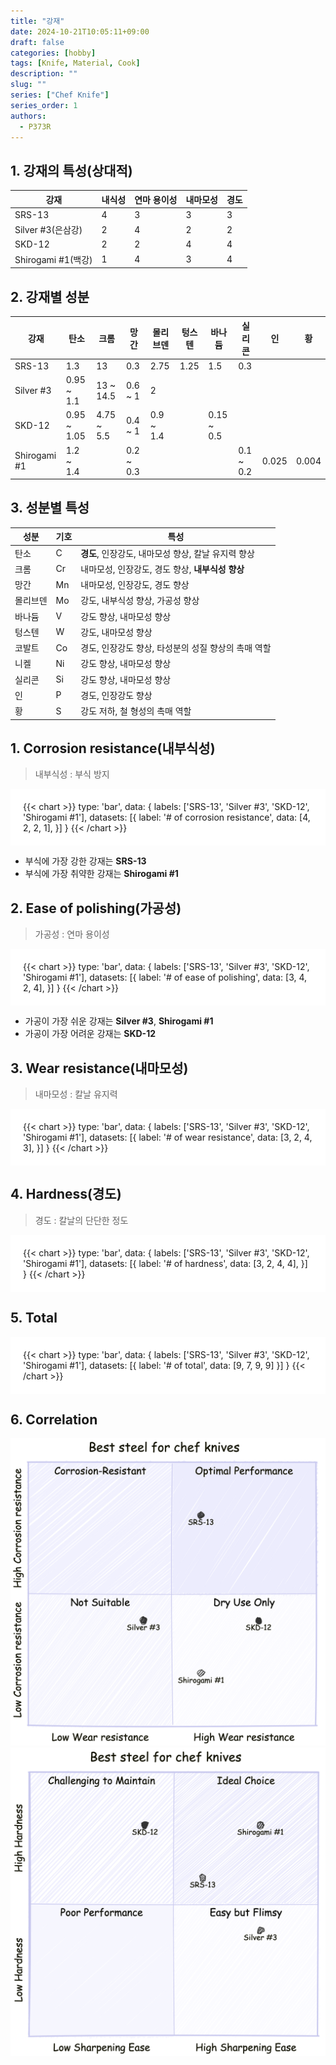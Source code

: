 ```yaml
---
title: "강재"
date: 2024-10-21T10:05:11+09:00
draft: false
categories: [hobby]
tags: [Knife, Material, Cook]
description: ""
slug: ""
series: ["Chef Knife"]
series_order: 1
authors:
  - P373R
---
```



## 1. 강재의 특성(상대적)
|         강재         |  내식성  |   연마 용이성   |  내마모성  |  경도 |
|---------------------|--------|--------------|----------|------|
| SRS-13              | 4      | 3            | 3        | 3    |
| Silver #3(은삼강)     | 2      | 4            | 2        | 2    |
| SKD-12              | 2      | 2            | 4        | 4    |
| Shirogami #1(백강)   | 1      | 4            | 3        | 4    |

## 2. 강재별 성분
|       강재      | 탄소         | 크롬         | 망간       | 몰리브덴      | 텅스텐 | 바나듐       | 실리콘         | 인    | 황     |
|----------------|-------------|-------------|-----------|------------|-------|------------|--------------|-------|-------|
| SRS-13         | 1.3         | 13          | 0.3       | 2.75       | 1.25  | 1.5        | 0.3          |       |       |
| Silver #3      | 0.95 ~ 1.1  | 13 ~ 14.5   | 0.6 ~ 1   | 2          |       |            |              |       |       |
| SKD-12         | 0.95 ~ 1.05 | 4.75 ~ 5.5  | 0.4 ~ 1   | 0.9 ~ 1.4  |       | 0.15 ~ 0.5 |              |       |       |
| Shirogami #1   | 1.2 ~ 1.4   |             | 0.2 ~ 0.3 |            |       |            | 0.1 ~ 0.2    | 0.025 | 0.004 |

## 3. 성분별 특성
|   성분   |  기호   |                     특성                    |
|---------|--------|-------------------------------------------|
| 탄소     | C      | **경도**, 인장강도, 내마모성 향상, 칼날 유지력 향상  |
| 크롬     | Cr     | 내마모성, 인장강도, 경도 향상, **내부식성 향상**     |
| 망간     | Mn     | 내마모성, 인장강도, 경도 향상                    |
| 몰리브덴  | Mo     | 강도, 내부식성 향상, 가공성 향상                  |
| 바나듐   | V      | 강도 향상, 내마모성 향상                         |
| 텅스텐   | W      | 강도, 내마모성 향상                             |
| 코발트   | Co     | 경도, 인장강도 향상, 타성분의 성질 향상의 촉매 역할    |
| 니켈    | Ni     | 강도 향상, 내마모성 향상                         |
| 실리콘   | Si     | 강도 향상, 내마모성 향상                         |
| 인      | P      | 경도, 인장강도 향상                             |
| 황      | S      | 강도 저하, 철 형성의 촉매 역할                    |


## 1. Corrosion resistance(내부식성)
> 내부식성 : 부식 방지
<div style="background-color:white; padding: 20px">
{{< chart >}}
type: 'bar',
data: {
  labels: ['SRS-13', 'Silver #3', 'SKD-12', 'Shirogami #1'],
  datasets: [{
    label: '# of corrosion resistance',
    data: [4, 2, 2, 1],
  }]
}
{{< /chart >}}
</div>  

- 부식에 가장 강한 강재는 **SRS-13**  
- 부식에 가장 취약한 강재는 **Shirogami #1**  

## 2. Ease of polishing(가공성)
> 가공성 : 연마 용이성  
<div style="background-color:white; padding: 20px">
{{< chart >}}
type: 'bar',
data: {
  labels: ['SRS-13', 'Silver #3', 'SKD-12', 'Shirogami #1'],
  datasets: [{
    label: '# of ease of polishing',
    data: [3, 4, 2, 4],
  }]
}
{{< /chart >}}
</div>  

- 가공이 가장 쉬운 강재는 **Silver #3**, **Shirogami #1**  
- 가공이 가장 어려운 강재는 **SKD-12**  

## 3. Wear resistance(내마모성)
> 내마모성 : 칼날 유지력  
<div style="background-color:white; padding: 20px">
{{< chart >}}
type: 'bar',
data: {
  labels: ['SRS-13', 'Silver #3', 'SKD-12', 'Shirogami #1'],
  datasets: [{
    label: '# of wear resistance',
    data: [3, 2, 4, 3],
  }]
}
{{< /chart >}}
</div>  



## 4. Hardness(경도)
> 경도 : 칼날의 단단한 정도
<div style="background-color:white; padding: 20px">
{{< chart >}}
type: 'bar',
data: {
  labels: ['SRS-13', 'Silver #3', 'SKD-12', 'Shirogami #1'],
  datasets: [{
    label: '# of hardness',
    data: [3, 2, 4, 4],
  }]
}
{{< /chart >}}
</div>

## 5. Total
<div style="background-color:white; padding: 20px">
{{< chart >}}
type: 'bar',
data: {
  labels: ['SRS-13', 'Silver #3', 'SKD-12', 'Shirogami #1'],
  datasets: [{
    label: '# of total',
    data: [9, 7, 9, 9]
  }]
}
{{< /chart >}}
</div>

## 6. Correlation
![resistance](./resistance.png)
![hardness](./hardness.png)